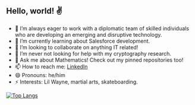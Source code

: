 ## Hello, world! ✌️ 

<!--
**zabeerrahman/zabeerrahman** is a ✨ _special_ ✨ repository because its `README.md` (this file) appears on your GitHub profile.

Here are some ideas to get you started:
-->
- 🔭 I’m always eager to work with a diplomatic team of skilled individuals who are developing an emerging and disruptive technology.
- 🌱 I’m currently learning about Salesforce development.
- 👯 I’m looking to collaborate on anything IT related!
- 🤔 I’m never not looking for help with my cryptography research.
- 💬 Ask me about Mathematics! Check out my pinned repositories too!
- 📫 How to reach me: [LinkedIn](https://www.linkedin.com/in/zabeer-rahman/ "Zab's LinkedIn")
- 😄 Pronouns: he/him
- ⚡ Interests: Lil Wayne, martial arts, skateboarding.

[![Top Langs](https://github-readme-stats.vercel.app/api/top-langs/?username=zabeerrahman&langs_count=9&hide=tex&layout=compact&theme=tokyonight)](https://github.com/anuraghazra/github-readme-stats)

